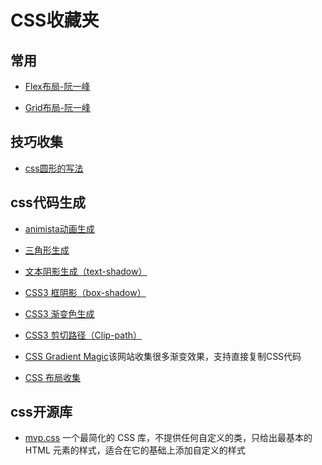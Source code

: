 # CSS收藏夹

## 常用

* [Flex布局-阮一峰](https://www.ruanyifeng.com/blog/2015/07/flex-grammar.html)

* [Grid布局-阮一峰](http://www.ruanyifeng.com/blog/2019/03/grid-layout-tutorial.html)

## 技巧收集

* [css圆形的写法](https://cloudfour.com/thinks/css-circles/)

## css代码生成

* [animista动画生成](https://animista.net/)

* [三角形生成](https://www.dute.org/css-arrow)

* [文本阴影生成（text-shadow）](https://techbrood.com/tool?p=cg-text-shadow)

* [CSS3 框阴影（box-shadow）](https://techbrood.com/tool?p=cg-box-shadow)

* [CSS3 渐变色生成](https://techbrood.com/tool?p=gradient-generator)

* [CSS3 剪切路径（Clip-path）](https://techbrood.com/tool?p=css-clip-path)

* [CSS Gradient Magic](https://www.gradientmagic.com/browse)该网站收集很多渐变效果，支持直接复制CSS代码

* [CSS 布局收集](https://csslayout.io/)

## css开源库

* [mvp.css](https://andybrewer.github.io/mvp/) 一个最简化的 CSS 库，不提供任何自定义的类，只给出最基本的 HTML 元素的样式，适合在它的基础上添加自定义的样式